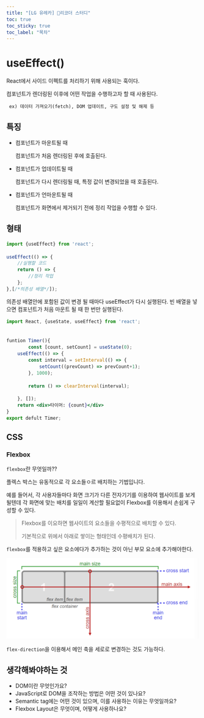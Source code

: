 ```yaml
---
title: "[LG 유레카] 🪈리코더 스터디"
toc: true
toc_sticky: true
toc_label: "목차"
---
```


# useEffect()

React에서 사이드 이펙트를 처리하기 위해 사용되는 훅이다.

컴포넌트가 렌더링된 이후에 어떤 작업을 수행하고자 할 때 사용된다. 

` ex) 데이터 가져오기(fetch), DOM 업데이트, 구도 설정 및 해제 등`

## 특징

- 컴포넌트가 마운트될 때

  컴포넌트가 처음 렌더링된 후에 호출된다.

- 컴포넌트가 업데이트될 때

  컴포넌트가 다시 렌더링될 때, 특정 값이 변경되었을 때 호출된다.

- 컴포넌트가 언마운트될 때

  컴포넌트가 화면에서 제거되기 전에 정리 작업을 수행할 수 있다.

  

## 형태

```jsx
import {useEffect} from 'react';

useEffect(() => {
    //실행할 코드
    return () => {
        //정리 작업
    };
},[/*의존성 배열*/]);
```

의존성 배열안에 포함된 값이 변경 될 때마다 useEffect가 다시 실행된다. 빈 배열을 넣으면 컴포넌트가 처음 마운트 될 때 한 번만 실행된다.

```jsx
import React, {useState, useEffect} from 'react';


funtion Timer(){
        const [count, setCount] = useState(0);   
    useEffect(() => {
        const interval = setInterval(() => {
            setCount((prevCount) => prevCount+1);
        }, 1000);
        
        return () => clearInterval(interval);
        
    }, []);
    return <div>타이머: {count}</div>
}
export defult Timer;
```



## CSS

### Flexbox

`flexbox`란 무엇일까??

플렉스 박스는 유동적으로 각 요소들ㅇ르 배치하는 기법입니다.

예를 들어서, 각 사용자들마다 화면 크기가 다른 전자기기를 이용하여 웹사이트를 보게 될텐데 각 화면에 맞는 배치를 일일이 계산할 필요없이 Flexbox를 이용해서 손쉽게 구성할 수 있다.

> Flexbox를 이요하면 웹사이트의 요소들을 수평적으로 배치할 수 있다.
>
> 기본적으로 위에서 아래로 쌓이는 형태인데 수평배치가 된다.

`flexbox`를 적용하고 싶은 요소에다가 추가하는 것이 아닌 부모 요소에 추가해야한다.

<img src="/../../images/2024-08-28-01/image-20240828192944408.png" alt="image-20240828192944408" style="zoom:80%;" />

`flex-direction`을 이용해서 메인 축을 세로로 변경하는 것도 가능하다.

## 생각해봐야하는 것

- DOM이란 무엇인가요?
- JavaScript로 DOM을 조작하는 방법은 어떤 것이 있나요?
- Semantic tag에는 어떤 것이 있으며, 이를 사용하는 이유는 무엇일까요?
- Flexbox Layout은 무엇이며, 어떻게 사용하나요?